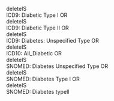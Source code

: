 deleteIS	
ICD9: Diabetic Type I
OR	
deleteIS	
ICD9: Diabetic Type II
OR	
deleteIS	
ICD9: Diabetes: Unspecified Type
OR	
deleteIS	
ICD10: All_Diabetic
OR	
deleteIS	
SNOMED: Diabetes Unspecified Type
OR	
deleteIS	
SNOMED: Diabetes Type I
OR	
deleteIS	
SNOMED: Diabetes typeII
